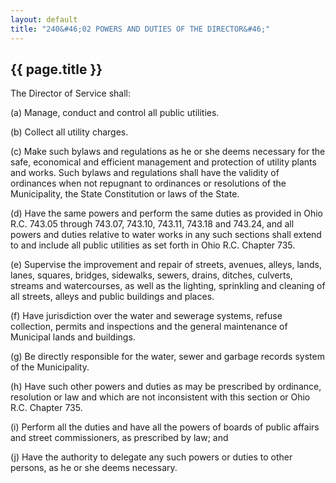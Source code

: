 ```yaml
---
layout: default 
title: "240&#46;02 POWERS AND DUTIES OF THE DIRECTOR&#46;"
---
```


{{ page.title }}
----------------

The Director of Service shall:

​(a) Manage, conduct and control all public utilities.

​(b) Collect all utility charges.

​(c) Make such bylaws and regulations as he or she deems necessary for
the safe, economical and efficient management and protection of utility
plants and works. Such bylaws and regulations shall have the validity of
ordinances when not repugnant to ordinances or resolutions of the
Municipality, the State Constitution or laws of the State.

​(d) Have the same powers and perform the same duties as provided in
Ohio R.C. 743.05 through 743.07, 743.10, 743.11, 743.18 and 743.24, and
all powers and duties relative to water works in any such sections shall
extend to and include all public utilities as set forth in Ohio R.C.
Chapter 735.

​(e) Supervise the improvement and repair of streets, avenues, alleys,
lands, lanes, squares, bridges, sidewalks, sewers, drains, ditches,
culverts, streams and watercourses, as well as the lighting, sprinkling
and cleaning of all streets, alleys and public buildings and places.

​(f) Have jurisdiction over the water and sewerage systems, refuse
collection, permits and inspections and the general maintenance of
Municipal lands and buildings.

​(g) Be directly responsible for the water, sewer and garbage records
system of the Municipality.

​(h) Have such other powers and duties as may be prescribed by
ordinance, resolution or law and which are not inconsistent with this
section or Ohio R.C. Chapter 735.

​(i) Perform all the duties and have all the powers of boards of public
affairs and street commissioners, as prescribed by law; and

​(j) Have the authority to delegate any such powers or duties to other
persons, as he or she deems necessary.
